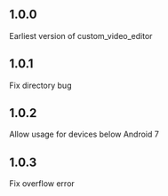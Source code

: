 ## 1.0.0

Earliest version of custom_video_editor

## 1.0.1

Fix directory bug

## 1.0.2

Allow usage for devices below Android 7

## 1.0.3

Fix overflow error